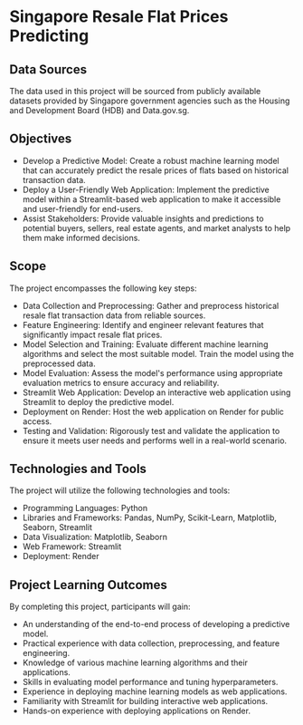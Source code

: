 # Singapore Resale Flat Prices Predicting

## Data Sources

The data used in this project will be sourced from publicly available datasets provided by Singapore government agencies such as the Housing and Development Board (HDB) and Data.gov.sg.

## Objectives

- Develop a Predictive Model: Create a robust machine learning model that can accurately predict the resale prices of flats based on historical transaction data.
- Deploy a User-Friendly Web Application: Implement the predictive model within a Streamlit-based web application to make it accessible and user-friendly for end-users.
- Assist Stakeholders: Provide valuable insights and predictions to potential buyers, sellers, real estate agents, and market analysts to help them make informed decisions.

## Scope
The project encompasses the following key steps:

- Data Collection and Preprocessing: Gather and preprocess historical resale flat transaction data from reliable sources.
- Feature Engineering: Identify and engineer relevant features that significantly impact resale flat prices.
- Model Selection and Training: Evaluate different machine learning algorithms and select the most suitable model. Train the model using the preprocessed data.
- Model Evaluation: Assess the model's performance using appropriate evaluation metrics to ensure accuracy and reliability.
- Streamlit Web Application: Develop an interactive web application using Streamlit to deploy the predictive model.
- Deployment on Render: Host the web application on Render for public access.
- Testing and Validation: Rigorously test and validate the application to ensure it meets user needs and performs well in a real-world scenario.

## Technologies and Tools
The project will utilize the following technologies and tools:

- Programming Languages: Python
- Libraries and Frameworks: Pandas, NumPy, Scikit-Learn, Matplotlib, Seaborn, Streamlit
- Data Visualization: Matplotlib, Seaborn
- Web Framework: Streamlit
- Deployment: Render

## Project Learning Outcomes
By completing this project, participants will gain:

- An understanding of the end-to-end process of developing a predictive model.
- Practical experience with data collection, preprocessing, and feature engineering.
- Knowledge of various machine learning algorithms and their applications.
- Skills in evaluating model performance and tuning hyperparameters.
- Experience in deploying machine learning models as web applications.
- Familiarity with Streamlit for building interactive web applications.
- Hands-on experience with deploying applications on Render.
